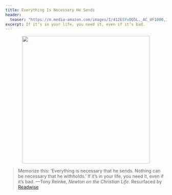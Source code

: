 ```yaml
---
title: Everything Is Necessary He Sends
header:
  teaser: "https://m.media-amazon.com/images/I/412ESYvOQ5L._AC_UF1000,1000_QL80_.jpg"
excerpt: If it’s in your life, you need it, even if it’s bad.
---
```

<p align="center">
<img src="https://m.media-amazon.com/images/I/412ESYvOQ5L._AC_UF1000,1000_QL80_.jpg" width="400"/>
</p>

> Memorize this: ‘Everything is necessary that he sends. Nothing can be necessary that he withholds.’ If it’s in your life, you need it, even if it’s bad.
> —Tony Reinke, *Newton on the Christian Life*. Resurfaced by [Readwise​](https://readwise.io/i/nick139)

